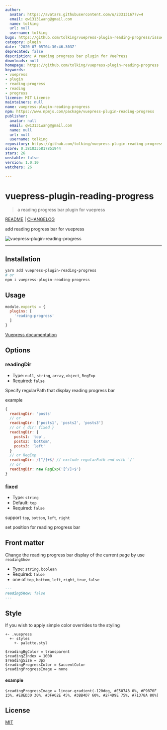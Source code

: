 ```yaml
---
author:
  avatar: https://avatars.githubusercontent.com/u/23313167?v=4
  email: qw13131wang@gmail.com
  name: tolking
  url: null
  username: tolking
bugs: https://github.com/tolking/vuepress-plugin-reading-progress/issues
category: plugin
date: '2020-07-05T04:30:46.303Z'
deprecated: false
description: A reading progress bar plugin for VuePress
downloads: null
homepage: https://github.com/tolking/vuepress-plugin-reading-progress
keywords:
- vuepress
- plugin
- reading-progress
- reading
- progress
license: MIT License
maintainers: null
name: vuepress-plugin-reading-progress
npm: https://www.npmjs.com/package/vuepress-plugin-reading-progress
publisher:
  avatar: null
  email: qw13131wang@gmail.com
  name: null
  url: null
  username: tolking
repository: https://github.com/tolking/vuepress-plugin-reading-progress
score: 0.3810335817851944
stars: 26
unstable: false
version: 1.0.10
watchers: 26

---
```


# vuepress-plugin-reading-progress

> a reading progress bar plugin for vuepress

[README](README.md) | [CHANGELOG](CHANGELOG.md)

add reading progress bar for vuepress

![vuepress-plugin-reading-progress](https://ououe.com/img/vuepress_plugin_reading_progress.gif)

---

## Installation

``` sh
yarn add vuepress-plugin-reading-progress
# or
npm i vuepress-plugin-reading-progress
```

## Usage

``` js
module.exports = {
  plugins: [
    'reading-progress'
  ]
}
```

[ Vuepress documentation](https://vuepress.vuejs.org/plugin/using-a-plugin.html)


## Options

### readingDir
- Type: `null`, `string`, `array`, `object`, `RegExp`
- Required: `false`

Specify regularPath that display reading progress bar

example
``` js
{
  readingDir: 'posts'
  // or
  readingDir: ['posts1', 'posts2', 'posts3']
  // or { dir: fixed }
  readingDir: {
    posts1: 'top',
    posts2: 'bottom',
    posts3: 'left'
  }
  // or RegExp
  readingDir: /[^/]+$/ // exclude regularPath end with `/`
  // or
  readingDir: new RegExp('[^/]+$')
}
```

### fixed
- Type: `string`
- Default: `top`
- Required: `false`

support `top`, `bottom`, `left`, `right`

set position for reading progress bar

## Front matter

Change the reading progress bar display of the current page by use `readingShow`
- Type: `string`, `boolean`
- Required: `false`
- one of `top`, `bottom`, `left`, `right`, `true`, `false`

``` md
---
readingShow: false
---
```

## Style

If you wish to apply simple color overrides to the styling

```
+- .vuepress
  +- styles
    +- palette.styl
```

``` styl
$readingBgColor = transparent
$readingZIndex = 1000
$readingSize = 3px
$readingProgressColor = $accentColor
$readingProgressImage = none
```

#### example

``` styl
$readingProgressImage = linear-gradient(-120deg, #E50743 0%, #F9870F 15%, #E8ED30 30%, #3FA62E 45%, #3BB4D7 60%, #2F4D9E 75%, #71378A 80%)
```

## License

[MIT](http://opensource.org/licenses/MIT)
